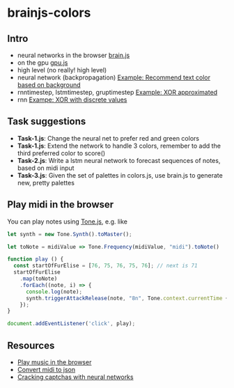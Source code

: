 # brainjs-colors

## Intro

- neural networks in the browser [brain.js](https://github.com/BrainJS/brain.js)
- on the gpu [gpu.js](https://github.com/gpujs/gpu.js)
- high level (no really! high level)
- neural network (backpropagation) [Example: Recommend text color based on background](https://github.com/BrainJS/brain.js#for-training-with-neuralnetwork)
- rnntimestep, lstmtimestep, gruptimestep [Example: XOR approximated](https://github.com/BrainJS/brain.js#for-training-with-rnntimestep-lstmtimestep-and-grutimestep)
- rnn [Exampe: XOR with discrete values](https://github.com/BrainJS/brain.js#examples)

## Task suggestions

- **Task-1.js**: Change the neural net to prefer red and green colors
- **Task-1.js**: Extend the network to handle 3 colors, remember to add the third preferred color to score()
- **Task-2.js**: Write a lstm neural network to forecast sequences of notes, based on midi input
- **Task-3.js**: Given the set of palettes in colors.js, use brain.js to generate new, pretty palettes

## Play midi in the browser

You can play notes using [Tone.js](https://tonejs.github.io/), e.g. like

```js
let synth = new Tone.Synth().toMaster();

let toNote = midiValue => Tone.Frequency(midiValue, "midi").toNote()

function play () {
  const startOfFurElise = [76, 75, 76, 75, 76]; // next is 71
  startOfFurElise
    .map(toNote)
    .forEach((note, i) => {
      console.log(note);
      synth.triggerAttackRelease(note, "8n", Tone.context.currentTime + i * 0.5);
    });
}

document.addEventListener('click', play);
```

## Resources

- [Play music in the browser](https://tonejs.github.io/)
- [Convert midi to json](https://tonejs.github.io/Midi/)
- [Cracking captchas with neural networks](https://codepen.io/birjolaxew/post/cracking-captchas-with-neural-networks)
